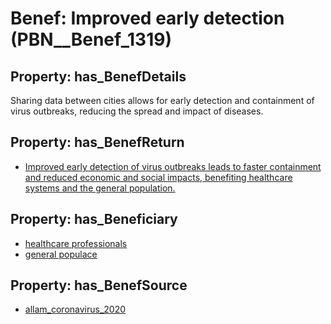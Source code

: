 # Benef: __Improved early detection__ (PBN__Benef_1319)

## Property: has_BenefDetails

Sharing data between cities allows for early detection and containment of virus outbreaks, reducing the spread and impact of diseases.

## Property: has_BenefReturn

* [Improved early detection of virus outbreaks leads to faster containment and reduced economic and social impacts, benefiting healthcare systems and the general population.](../BenefReturn/PBN__BenefReturn_1491)

## Property: has_Beneficiary

* [healthcare professionals](../Stakeholder/PBN__Stakeholder_32)
* [general populace](../Stakeholder/PBN__Stakeholder_517)

## Property: has_BenefSource

* [allam_coronavirus_2020](../Article/PBN__Article_280)

